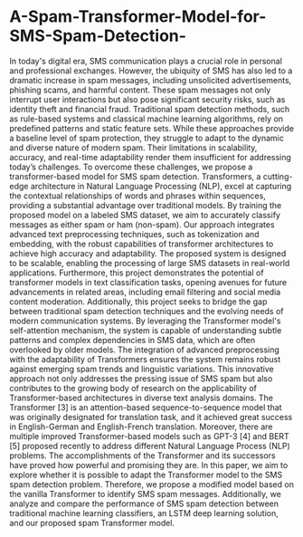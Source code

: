 # A-Spam-Transformer-Model-for-SMS-Spam-Detection-
In today's digital era, SMS communication plays a crucial role in personal and professional exchanges. 
However, the ubiquity of SMS has also led to a dramatic increase in spam messages, including unsolicited 
advertisements, phishing scams, and harmful content. These spam messages not only interrupt user 
interactions but also pose significant security risks, such as identity theft and financial fraud. Traditional 
spam detection methods, such as rule-based systems and classical machine learning algorithms, rely on 
predefined patterns and static feature sets. While these approaches provide a baseline level of spam 
protection, they struggle to adapt to the dynamic and diverse nature of modern spam. Their limitations in 
scalability, accuracy, and real-time adaptability render them insufficient for addressing today’s 
challenges. 
To overcome these challenges, we propose a transformer-based model for SMS spam detection. 
Transformers, a cutting-edge architecture in Natural Language Processing (NLP), excel at capturing the 
contextual relationships of words and phrases within sequences, providing a substantial advantage over 
traditional models. By training the proposed model on a labeled SMS dataset, we aim to accurately 
classify messages as either spam or ham (non-spam). 
Our approach integrates advanced text preprocessing techniques, such as tokenization and embedding, 
with the robust capabilities of transformer architectures to achieve high accuracy and adaptability. The 
proposed system is designed to be scalable, enabling the processing of large SMS datasets in real-world 
applications. Furthermore, this project demonstrates the potential of transformer models in text 
classification tasks, opening avenues for future advancements in related areas, including email filtering 
and social media content moderation. 
Additionally, this project seeks to bridge the gap between traditional spam detection techniques and the 
evolving needs of modern communication systems. By leveraging the Transformer model's self-attention 
mechanism, the system is capable of understanding subtle patterns and complex dependencies in SMS 
data, which are often overlooked by older models. The integration of advanced preprocessing with the 
adaptability of Transformers ensures the system remains robust against emerging spam trends and 
linguistic variations. This innovative approach not only addresses the pressing issue of SMS spam but 
also contributes to the growing body of research on the applicability of Transformer-based architectures 
in diverse text analysis domains. 
The Transformer [3] is an attention-based sequence-to-sequence model that was originally designated 
for translation task, and it achieved great success in English-German and English-French translation. 
Moreover, there are multiple improved Transformer-based models such as GPT-3 [4] and BERT [5] 
proposed recently to address different Natural Language Process (NLP) problems. The 
accomplishments of the Transformer and its successors have proved how powerful and promising they 
are. In this paper, we aim to explore whether it is possible to adapt the Transformer model to the SMS 
spam detection problem. Therefore, we propose a modified model based on the vanilla Transformer to 
identify SMS spam messages. Additionally, we analyze and compare the performance of SMS spam 
detection between traditional machine learning classifiers, an LSTM deep learning solution, and our 
proposed spam Transformer model.
